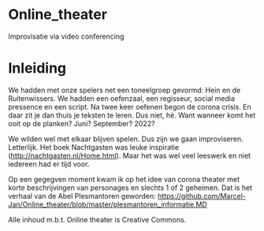 # Online_theater
Improvisatie via video conferencing

# Inleiding
We hadden met onze spelers net een toneelgroep gevormd: Hein en de Ruitenwissers. We hadden een oefenzaal, een regisseur, social media pressence en een script. Na twee keer oefenen begon de corona crisis. En daar zit je dan thuis je teksten te leren. Dus niet, hè. Want wanneer komt het ooit op de planken? Juni? September? 2022?

We wilden wel met elkaar blijven spelen. Dus zijn we gaan improviseren. Letterlijk. Het boek Nachtgasten was leuke inspiratie (http://nachtgasten.nl/Home.html). Maar het was wel veel leeswerk en niet iedereen had er tijd voor.

Op een gegegven moment kwam ik op het idee van corona theater met korte beschrijvingen van personages en slechts 1 of 2 geheimen. Dat is het verhaal van de Abel Plesmantoren geworden:
https://github.com/Marcel-Jan/Online_theater/blob/master/plesmantoren_informatie.MD


Alle inhoud m.b.t. Online theater is Creative Commons.

